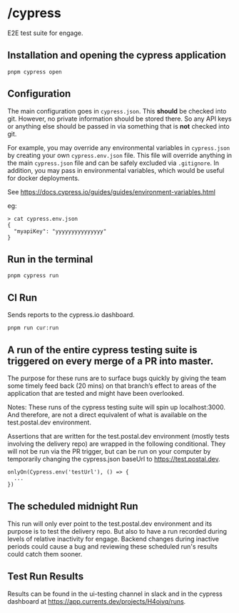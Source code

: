 # /cypress

E2E test suite for engage.

## Installation and opening the cypress application

```
pnpm cypress open
```

## Configuration

The main configuration goes in `cypress.json`. This **should** be checked into git. However, no private information should be stored there. So any API keys or anything else should be passed in via something that is **not** checked into git.

For example, you may override any environmental variables in `cypress.json` by creating your own `cypress.env.json` file. This file will override anything in the main `cypress.json` file and can be safely excluded via `.gitignore`. In addition, you may pass in environmental variables, which would be useful for docker deployments.

See https://docs.cypress.io/guides/guides/environment-variables.html

eg:

```
> cat cypress.env.json
{
  "myapiKey": "yyyyyyyyyyyyyyy"
}

```

## Run in the terminal

```
pnpm cypress run
```

## CI Run

Sends reports to the cypress.io dashboard.

```
pnpm run cur:run
```

## A run of the entire cypress testing suite is triggered on every merge of a PR into master.

The purpose for these runs are to surface bugs quickly by giving the team some timely feed back (20 mins) on that branch’s effect to areas of the application that are tested and might have been overlooked.

Notes:
These runs of the cypress testing suite will spin up localhost:3000. And therefore, are not a direct equivalent of what is available on the test.postal.dev environment.

Assertions that are written for the test.postal.dev environment (mostly tests involving the delivery repo) are wrapped in the following conditional. They will not be run via the PR trigger, but can be run on your computer by temporarily changing the cypress.json baseUrl to https://test.postal.dev.

```
onlyOn(Cypress.env('testUrl'), () => {
  ...
})
```

## The scheduled midnight Run

This run will only ever point to the test.postal.dev environment and its purpose is to test the delivery repo. But also to have a run recorded during levels of relative inactivity for engage. Backend changes during inactive periods could cause a bug and reviewing these scheduled run's results could catch them sooner.

## Test Run Results

Results can be found in the ui-testing channel in slack and in the cypress dashboard at https://app.currents.dev/projects/H4oiyq/runs.
